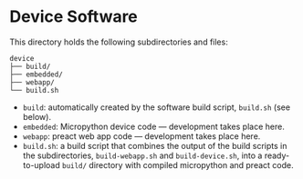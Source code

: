 # Device Software

This directory holds the following subdirectories and files:

```text
device
├── build/
├── embedded/
├── webapp/
└── build.sh
```

- `build`: automatically created by the software build script, `build.sh` (see below).
- `embedded`: Micropython device code &mdash; development takes place here.
- `webapp`: preact web app code &mdash; development takes place here.
- `build.sh`: a build script that combines the output of the build scripts in the subdirectories, `build-webapp.sh` and `build-device.sh`, into a ready-to-upload `build/` directory with compiled micropython and preact code.
